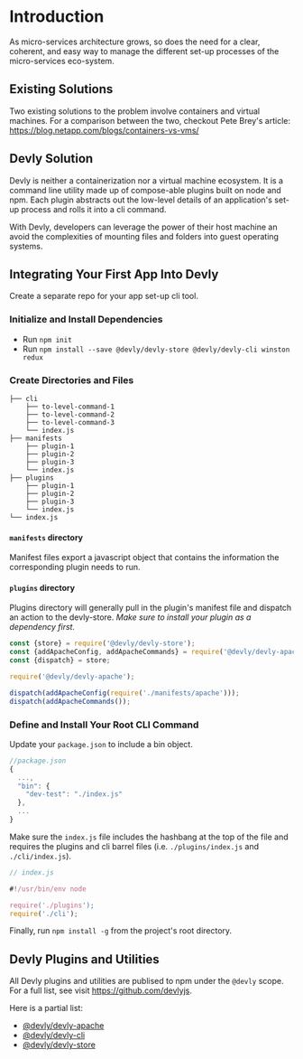 # Introduction

As micro-services architecture grows, so does the need for a clear, coherent, and easy way to manage the different set-up processes of the micro-services eco-system.  

## Existing Solutions

Two existing solutions to the problem involve containers and virtual machines.  For a comparison between the two, checkout Pete Brey's article: https://blog.netapp.com/blogs/containers-vs-vms/

## Devly Solution

Devly is neither a containerization nor a virtual machine ecosystem.  It is a command line utility made up of compose-able plugins built on node and npm.  Each plugin abstracts out the low-level details of an application's set-up process and rolls it into a cli command.

With Devly, developers can leverage the power of their host machine an avoid the complexities of mounting files and folders into guest operating systems.

## Integrating Your First App Into Devly

Create a separate repo for your app set-up cli tool.

### Initialize and Install Dependencies
 - Run `npm init`
 - Run `npm install --save @devly/devly-store @devly/devly-cli winston redux`

### Create Directories and Files

```
├── cli
    ├── to-level-command-1
    ├── to-level-command-2
    ├── to-level-command-3
    └── index.js
├── manifests
    ├── plugin-1
    ├── plugin-2
    ├── plugin-3
    └── index.js
├── plugins
    ├── plugin-1
    ├── plugin-2
    ├── plugin-3
    └── index.js
└── index.js
```

#### `manifests` directory

Manifest files export a javascript object that contains the information the corresponding plugin needs to run.

#### `plugins` directory

Plugins directory will generally pull in the plugin's manifest file and dispatch an action to the devly-store.  *Make sure to install your plugin as a dependency first.*

```js
const {store} = require('@devly/devly-store');
const {addApacheConfig, addApacheCommands} = require('@devly/devly-apache/actions');
const {dispatch} = store;

require('@devly/devly-apache');

dispatch(addApacheConfig(require('./manifests/apache')));
dispatch(addApacheCommands());
```

### Define and Install Your Root CLI Command

Update your `package.json` to include a bin object.  

```js
//package.json
{
  ...,
  "bin": {
    "dev-test": "./index.js"
  },
  ...
}
```

Make sure the `index.js` file includes the hashbang at the top of the file and requires the plugins and cli barrel files (i.e. `./plugins/index.js` and `./cli/index.js`).

```js
// index.js

#!/usr/bin/env node

require('./plugins');
require('./cli');
```

Finally, run `npm install -g` from the project's root directory.

## Devly Plugins and Utilities

All Devly plugins and utilities are publised to npm under the `@devly` scope.  For a full list, see visit https://github.com/devlyjs.

Here is a partial list:
 - [@devly/devly-apache](https://github.com/devlyjs/devly-apache)
 - [@devly/devly-cli](https://github.com/devlyjs/devly-cli)
 - [@devly/devly-store](https://github.com/devlyjs/devly-store)
